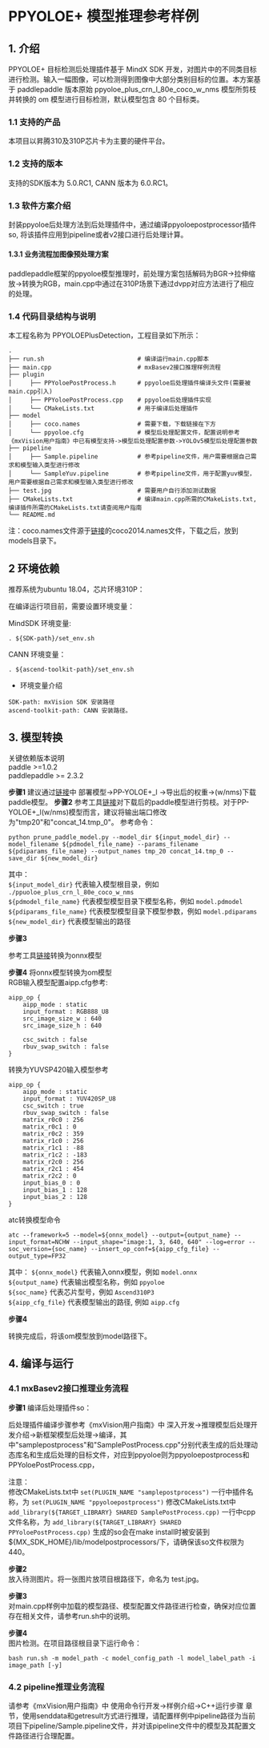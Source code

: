 # PPYOLOE+ 模型推理参考样例
## 1. 介绍

PPYOLOE+ 目标检测后处理插件基于 MindX SDK 开发，对图片中的不同类目标进行检测。输入一幅图像，可以检测得到图像中大部分类别目标的位置。本方案基于 paddlepaddle 版本原始 ppyoloe_plus_crn_l_80e_coco_w_nms 模型所剪枝并转换的 om 模型进行目标检测，默认模型包含 80 个目标类。

### 1.1 支持的产品

本项目以昇腾310及310P芯片卡为主要的硬件平台。


### 1.2 支持的版本

支持的SDK版本为 5.0.RC1, CANN 版本为 6.0.RC1。


### 1.3 软件方案介绍 

封装ppyoloe后处理方法到后处理插件中，通过编译ppyoloepostprocessor插件so, 将该插件应用到pipeline或者v2接口进行后处理计算。

#### 1.3.1 业务流程加图像预处理方案

paddlepaddle框架的ppyoloe模型推理时，前处理方案包括解码为BGR->拉伸缩放->转换为RGB，main.cpp中通过在310P场景下通过dvpp对应方法进行了相应的处理。                            

### 1.4 代码目录结构与说明

本工程名称为 PPYOLOEPlusDetection，工程目录如下所示：
```
.
├── run.sh                          # 编译运行main.cpp脚本
├── main.cpp                        # mxBasev2接口推理样例流程
├── plugin
│     ├── PPYoloePostProcess.h      # ppyoloe后处理插件编译头文件(需要被main.cpp引入)
│     ├── PPYoloePostProcess.cpp    # ppyoloe后处理插件实现
│     └── CMakeLists.txt            # 用于编译后处理插件
├── model
│     ├── coco.names                # 需要下载，下载链接在下方
│     └── ppyoloe.cfg               # 模型后处理配置文件，配置说明参考《mxVision用户指南》中已有模型支持->模型后处理配置参数->YOLOv5模型后处理配置参数
├── pipeline
│     ├── Sample.pipeline           # 参考pipeline文件，用户需要根据自己需求和模型输入类型进行修改
│     └── SampleYuv.pipeline        # 参考pipeline文件，用于配置yuv模型，用户需要根据自己需求和模型输入类型进行修改
├── test.jpg                        # 需要用户自行添加测试数据
├── CMakeLists.txt                  # 编译main.cpp所需的CMakeLists.txt, 编译插件所需的CMakeLists.txt请查阅用户指南  
└── README.md

```

注：coco.names文件源于[链接](https://gitee.com/ascend/mindxsdk-referenceapps/blob/master/contrib/Collision/model/coco.names)的coco2014.names文件，下载之后，放到models目录下。



## 2 环境依赖

推荐系统为ubuntu 18.04，芯片环境310P：

在编译运行项目前，需要设置环境变量：

MindSDK 环境变量:

```
. ${SDK-path}/set_env.sh
```

CANN 环境变量：

```
. ${ascend-toolkit-path}/set_env.sh
```

- 环境变量介绍

```
SDK-path: mxVision SDK 安装路径
ascend-toolkit-path: CANN 安装路径。
```  

## 3. 模型转换    

关键依赖版本说明    
paddle >=1.0.2    
paddlepaddle >= 2.3.2    

**步骤1** 
建议通过[链接](https://github.com/PaddlePaddle/PaddleYOLO/blob/develop/docs/MODEL_ZOO_cn.md#PP-YOLOE)中 部署模型->PP-YOLOE+_l ->导出后的权重->(w/nms)下载paddle模型。
**步骤2** 
参考工具[链接](https://github.com/PaddlePaddle/Paddle2ONNX/tree/develop/tools/paddle)对下载后的paddle模型进行剪枝。对于PP-YOLOE+_l(w/nms)模型而言，建议将输出端口修改为"tmp20"和"concat_14.tmp_0"。
参考命令：
```
python prune_paddle_model.py --model_dir ${input_model_dir} --model_filename ${pdmodel_file_name} --params_filename ${pdiparams_file_name} --output_names tmp_20 concat_14.tmp_0 --save_dir ${new_model_dir}
```    
其中：  
```${input_model_dir}``` 代表输入模型根目录，例如 ```./ppuoloe_plus_crn_l_80e_coco_w_nms```   
```${pdmodel_file_name}``` 代表模型模型目录下模型名称，例如 ```model.pdmodel```   
```${pdiparams_file_name}``` 代表模型模型目录下模型参数，例如 ```model.pdiparams```   
```${new_model_dir}``` 代表模型输出的路径     

**步骤3**   

参考工具[链接](https://github.com/PaddlePaddle/Paddle2ONNX/blob/develop/README.md)转换为onnx模型

**步骤4** 
将onnx模型转换为om模型   
RGB输入模型配置aipp.cfg参考:
```
aipp_op {
    aipp_mode : static
    input_format : RGB888_U8
    src_image_size_w : 640
    src_image_size_h : 640

    csc_switch : false
    rbuv_swap_switch : false
}
```

转换为YUVSP420输入模型参考
```
aipp_op {
    aipp_mode : static
    input_format : YUV420SP_U8
    csc_switch : true
    rbuv_swap_switch : false
    matrix_r0c0 : 256
    matrix_r0c1 : 0
    matrix_r0c2 : 359
    matrix_r1c0 : 256
    matrix_r1c1 : -88
    matrix_r1c2 : -183
    matrix_r2c0 : 256
    matrix_r2c1 : 454
    matrix_r2c2 : 0
    input_bias_0 : 0
    input_bias_1 : 128
    input_bias_2 : 128
}
```

atc转换模型命令
```
atc --framework=5 --model=${onnx_model} --output={output_name} --input_format=NCHW --input_shape="image:1, 3, 640, 640" --log=error --soc_version={soc_name} --insert_op_conf=${aipp_cfg_file} --output_type=FP32
```
其中：
```${onnx_model}``` 代表输入onnx模型，例如 ```model.onnx```    
```${output_name}``` 代表输出模型名称，例如 ```ppyoloe```    
```${soc_name}``` 代表芯片型号，例如 ```Ascend310P3```    
```${aipp_cfg_file}``` 代表模型输出的路径, 例如 ```aipp.cfg```     

**步骤4** 

转换完成后，将该om模型放到model路径下。

## 4. 编译与运行

### 4.1 mxBasev2接口推理业务流程

**步骤1** 编译后处理插件so：  

后处理插件编译步骤参考《mxVision用户指南》中 深入开发->推理模型后处理开发介绍->新框架模型后处理->编译，其中"samplepostprocess"和"SamplePostProcess.cpp"分别代表生成的后处理动态库名和生成后处理的目标文件，对应到ppyoloe则为ppyoloepostprocess和PPYoloePostProcess.cpp，

注意：  
修改CMakeLists.txt中 ```set(PLUGIN_NAME "samplepostprocess")``` 一行中插件名称，为 ```set(PLUGIN_NAME "ppyoloepostprocess")```
修改CMakeLists.txt中 ```add_library(${TARGET_LIBRARY} SHARED SamplePostProcess.cpp)``` 一行中cpp文件名称，为 ```add_library(${TARGET_LIBRARY} SHARED PPYoloePostProcess.cpp)```
生成的so会在make install时被安装到${MX_SDK_HOME}/lib/modelpostprocessors/下，请确保该so文件权限为440。

**步骤2**  
放入待测图片。将一张图片放项目根路径下，命名为 test.jpg。

**步骤3**   
对main.cpp样例中加载的模型路径、模型配置文件路径进行检查，确保对应位置存在相关文件，请参考run.sh中的说明。

**步骤4**   
图片检测。在项目路径根目录下运行命令：

```
bash run.sh -m model_path -c model_config_path -l model_label_path -i image_path [-y]
```     
### 4.2 pipeline推理业务流程

请参考《mxVision用户指南》中 使用命令行开发->样例介绍->C++运行步骤 章节，使用senddata和getresult方式进行推理，请配置样例中pipeline路径为当前项目下pipeline/Sample.pipeline文件，并对该pipeline文件中的模型及其配置文件路径进行合理配置。
